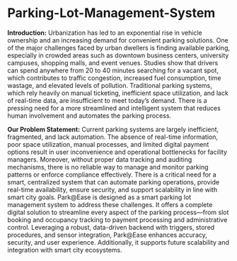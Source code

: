 # Parking-Lot-Management-System

**Introduction:**
Urbanization has led to an exponential rise in vehicle ownership and an increasing demand for convenient parking solutions. One of the major challenges faced by urban dwellers is finding available parking, especially in crowded areas such as downtown business centers, university campuses, shopping malls, and event venues. Studies show that drivers can spend anywhere from 20 to 40 minutes searching for a vacant spot, which contributes to traffic congestion, increased fuel consumption, time wastage, and elevated levels of pollution.
Traditional parking systems, which rely heavily on manual ticketing, inefficient space utilization, and lack of real-time data, are insufficient to meet today’s demand. There is a pressing need for a more streamlined and intelligent system that reduces human involvement and automates the parking process.

**Our Problem Statement:**
Current parking systems are largely inefficient, fragmented, and lack automation. The absence of real-time information, poor space utilization, manual processes, and limited digital payment options result in user inconvenience and operational bottlenecks for facility managers. Moreover, without proper data tracking and auditing mechanisms, there is no reliable way to manage and monitor parking patterns or enforce compliance effectively. There is a critical need for a smart, centralized system that can automate parking operations, provide real-time availability, ensure security, and support scalability in line with smart city goals.
Park@Ease is designed as a smart parking lot management system to address these challenges. It offers a complete digital solution to streamline every aspect of the parking process—from slot booking and occupancy tracking to payment processing and administrative control. Leveraging a robust, data-driven backend with triggers, stored procedures, and sensor integration, Park@Ease enhances accuracy, security, and user experience. Additionally, it supports future scalability and integration with smart city ecosystems.
